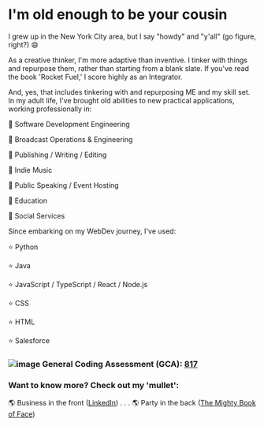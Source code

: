# I'm old enough to be your cousin

I grew up in the New York City area, but I say "howdy" and "y'all" (go figure, right?) 😄

As a creative thinker, I'm more adaptive than inventive.  I tinker with things and repurpose them, rather than starting from a blank slate.  If you've read the book 'Rocket Fuel,' I score highly as an Integrator.

And, yes, that includes tinkering with and repurposing ME and my skill set.  In my adult life, I've brought old abilities to new practical applications, working professionally in:

💼 Software Development Engineering

💼 Broadcast Operations & Engineering

💼 Publishing / Writing / Editing

💼 Indie Music

💼 Public Speaking / Event Hosting

💼 Education

💼 Social Services

Since embarking on my WebDev journey, I've used:

⭐️ Python

⭐️ Java

⭐️ JavaScript / TypeScript / React / Node.js

⭐️ CSS

⭐️ HTML

⭐️ Salesforce

### ![image](https://user-images.githubusercontent.com/76451364/135887881-9ae0f371-8422-4fc1-ba9d-268e0276f0ca.png) General Coding Assessment (GCA): [817](https://app.codesignal.com/coding-report/tWqCuPjBM6DsiyYsT-TP9BTLhDkgt3ZJp6PtgNmv5H)

### Want to know more? Check out my 'mullet':

🌎 Business in the front ([LinkedIn](https://www.linkedin.com/in/domenicscarcella)) . . . 
🌎 Party in the back ([The Mighty Book of Face](https://www.facebook.com/dom.scarcella))


